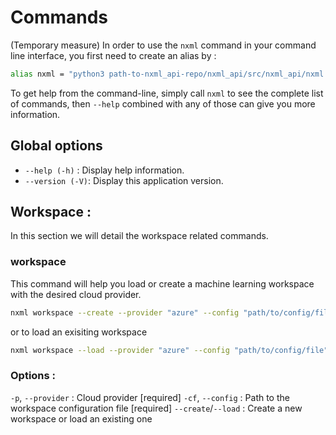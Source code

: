
# Commands
(Temporary measure) In order to use the `nxml` command in your command line interface, you first need to create an alias by :
```bash
alias nxml = "python3 path-to-nxml_api-repo/nxml_api/src/nxml_api/nxml.py"
```
To get help from the command-line, simply call `nxml` to see the complete list of commands,
then `--help` combined with any of those can give you more information.

## Global options

* `--help (-h)` : Display help information.
* `--version (-V)`: Display this application version.

## Workspace : 
In this section we will detail the workspace related commands.

### workspace 
This command will help you load or create a machine learning workspace with the desired cloud provider.
```bash
nxml workspace --create --provider "azure" --config "path/to/config/file"
```
or to load an exisiting workspace
```bash
nxml workspace --load --provider "azure" --config "path/to/config/file"
```
### Options : 
 `-p`, `--provider` : Cloud provider  [required]
 `-cf`, `--config` : Path to the workspace configuration file  [required]
 `--create`/`--load` : Create a new workspace or load an existing one
 
